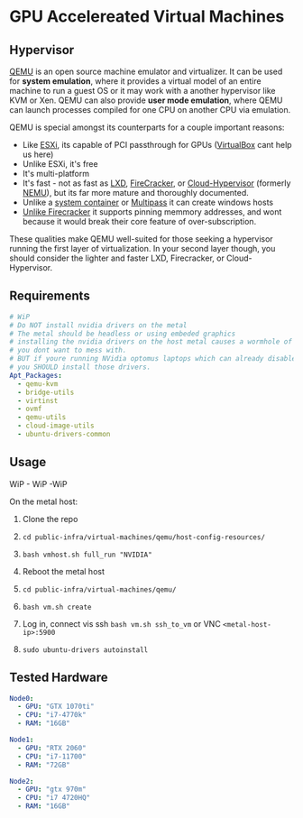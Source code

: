 # GPU Accelereated Virtual Machines

## Hypervisor

[QEMU](https://www.qemu.org/documentation/) is an open source machine emulator and virtualizer. It can be used for __system emulation__, where it provides a virtual model of an entire machine to run a guest OS or it may work with a another hypervisor like KVM or Xen. QEMU can also provide __user mode emulation__, where QEMU can launch processes compiled for one CPU on another CPU via emulation.

QEMU is special amongst its counterparts for a couple important reasons:

  - Like [ESXi](https://www.vmware.com/nl/products/esxi-and-esx.html), its capable of PCI passthrough for GPUs ([VirtualBox](https://docs.oracle.com/en/virtualization/virtualbox/6.0/user/guestadd-video.html) cant help us here)
  - Unlike ESXi, it's free
  - It's multi-platform
  - It's fast - not as fast as [LXD](https://linuxcontainers.org/lxd/introduction/), [FireCracker](https://firecracker-microvm.github.io/), or [Cloud-Hypervisor](https://github.com/cloud-hypervisor/cloud-hypervisor) (formerly [NEMU](https://github.com/intel/nemu)), but its far more mature and thoroughly documented. 
  - Unlike a [system container](https://linuxcontainers.org/lxd/introduction/) or [Multipass](https://multipass.run/docs) it can create windows hosts 
  - [Unlike Firecracker](https://github.com/firecracker-microvm/firecracker/issues/849#issuecomment-464731628) it supports pinning memmory addresses, and wont because it would break their core feature of over-subscription.

These qualities make QEMU well-suited for those seeking a hypervisor running the first layer of virtualization. In your second layer though, you should consider the lighter and faster LXD, Firecracker, or Cloud-Hypervisor.

## Requirements

```yaml
# WiP
# Do NOT install nvidia drivers on the metal
# The metal should be headless or using embeded graphics 
# installing the nvidia drivers on the host metal causes a wormhole of DRM and framebuffer errors 
# you dont want to mess with.
# BUT if youre running NVidia optomus laptops which can already disable the gpu gracefully, 
# you SHOULD install those drivers.
Apt_Packages:
  - qemu-kvm
  - bridge-utils
  - virtinst 
  - ovmf
  - qemu-utils
  - cloud-image-utils
  - ubuntu-drivers-common
```

## Usage

WiP - WiP -WiP

On the metal host: 

1. Clone the repo

2. `cd public-infra/virtual-machines/qemu/host-config-resources/`

3. `bash vmhost.sh full_run "NVIDIA"`

4. Reboot the metal host

5. `cd public-infra/virtual-machines/qemu/`

6. `bash vm.sh create`

7. Log in, connect vis ssh `bash vm.sh ssh_to_vm` or VNC `<metal-host-ip>:5900`

8. `sudo ubuntu-drivers autoinstall`

## Tested Hardware

```yaml
Node0:
  - GPU: "GTX 1070ti"
  - CPU: "i7-4770k"
  - RAM: "16GB"

Node1:
  - GPU: "RTX 2060"
  - CPU: "i7-11700"
  - RAM: "72GB"

Node2:
  - GPU: "gtx 970m"
  - CPU: "i7 4720HQ"
  - RAM: "16GB"
```
